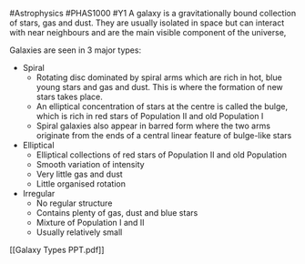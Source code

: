 #Astrophysics #PHAS1000 #Y1 
A galaxy is a gravitationally bound collection of stars, gas and dust. They are usually isolated in space but can interact with near neighbours and are the main visible component of the universe,

Galaxies are seen in 3 major types:
- Spiral
	 - Rotating disc dominated by spiral arms which are rich in hot, blue young stars and gas and dust. This is where the formation of new stars takes place.
	 - An elliptical concentration of stars at the centre is called the bulge, which is rich in red stars of Population II and old Population I
	 - Spiral galaxies also appear in barred form where the two arms originate from the ends of a central linear feature of bulge-like stars
- Elliptical
	 - Elliptical collections of red stars of  Population II and old Population
	 - Smooth variation of intensity
	 - Very little gas and dust
	 - Little organised rotation
- Irregular
	- No regular structure
	- Contains plenty of gas, dust and blue stars 
	- Mixture of Population I and II
	- Usually relatively small

[[Galaxy Types PPT.pdf]]

